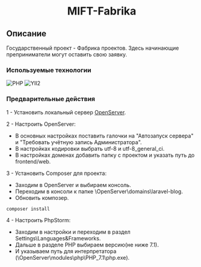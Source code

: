 <h1 align="center">MIFT-Fabrika</h1>

## Описание
Государственный проект - Фабрика проектов. 
Здесь начинающие преприниматели могут оставить свою заявку.

### Используемые технологии
![PHP](https://img.shields.io/badge/-PHP-black?style=flat-square&logo=php&logoColor=php)
![YII2](https://img.shields.io/badge/-Yii2-black?style=flat-square&logo=yii&logoColor=yii)


### Предварительные действия

1 - Установить локальный сервер [OpenServer](https://ospanel.io/).

2 - Настроить OpenServer:
+ В основных настройках поставить галочки на "Автозапуск сервера" и "Требовать учётную запись Администратора".
+ В настройках кодировки выбрать utf-8 и utf-8_general_ci.
+ В настройках доменах добавить папку с проектом и указать путь до frontend/web.

3 - Установить Composer для проекта:
+ Заходим в OpenServer и выбираем консоль.
+ Переходим в консоли к папке \OpenServer\domains\laravel-blog.
+ Обновить композер.
```
composer install
```

4 - Настроить PhpStorm:
+ Заходим в настройки и переходим в раздел Settings\Languages&Frameworks.
+ Дальше в разделе PHP выбираем версию(не ниже 7.1).
+ И указываем путь для интерпретатора (\OpenServer\modules\php\PHP_7.1\php.exe).

